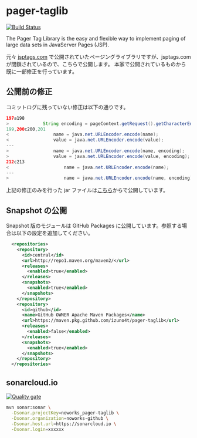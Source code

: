 # pager-taglib

[![Build Status](https://travis-ci.com/izuno4t/pager-taglib.svg?branch=develop)](https://travis-ci.com/izuno4t/pager-taglib)

The Pager Tag Library is the easy and flexible way to implement paging of large data sets in JavaServer Pages (JSP).

元々 [jsptags.com](https://www.jsptags.com/ "jsptags.com") で公開されていたページングライブラリですが、jsptags.com が閉鎖されているので、こちらで公開します。
本家で公開されているものから既に一部修正を行っています。

## 公開前の修正

コミットログに残っていない修正は以下の通りです。

```java
197a198
>             String encoding = pageContext.getRequest().getCharacterEncoding();
199,200c200,201
<                 name = java.net.URLEncoder.encode(name);
<                 value = java.net.URLEncoder.encode(value);
---
>                 name = java.net.URLEncoder.encode(name, encoding);
>                 value = java.net.URLEncoder.encode(value, encoding);
212c213
<                     name = java.net.URLEncoder.encode(name);
---
>                     name = java.net.URLEncoder.encode(name, encoding);
```

上記の修正のみを行った jar ファイルは[こちら](https://s3-ap-northeast-1.amazonaws.com/public.noworks.net/java/pager-taglib.tar.gz "pager-taglib")からで公開しています。

## Snapshot の公開

Snapshot 版のモジュールは GitHub Packages に公開しています。参照する場合は以下の設定を追加してください。

```xml
  <repositories>
    <repository>
      <id>central</id>
      <url>http://repo1.maven.org/maven2/</url>
      <releases>
        <enabled>true</enabled>
      </releases>
      <snapshots>
        <enabled>true</enabled>
      </snapshots>
    </repository>
    <repository>
      <id>github</id>
      <name>GitHub OWNER Apache Maven Packages</name>
      <url>https://maven.pkg.github.com/izuno4t/pager-taglib</url>
      <releases>
        <enabled>false</enabled>
      </releases>
      <snapshots>
        <enabled>true</enabled>
      </snapshots>
    </repository>
  </repositories>
```

## sonarcloud.io

[![Quality gate](https://sonarcloud.io/api/project_badges/quality_gate?project=izuno4t_pager-taglib)](https://sonarcloud.io/dashboard?id=izuno4t_pager-taglib)

```bash
mvn sonar:sonar \
  -Dsonar.projectKey=noworks_pager-taglib \
  -Dsonar.organization=noworks-github \
  -Dsonar.host.url=https://sonarcloud.io \
  -Dsonar.login=xxxxxx
```
